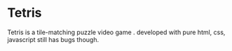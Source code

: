 # Tetris
Tetris is a tile-matching puzzle video game .
developed with pure html, css, javascript still has bugs though.
